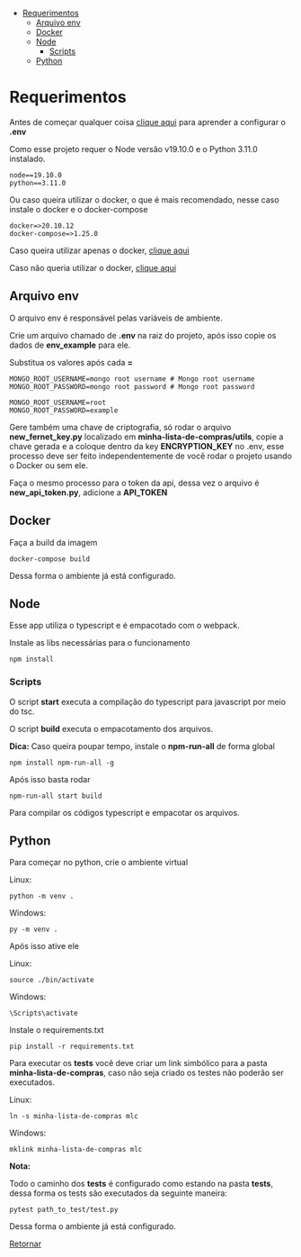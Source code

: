 - [Requerimentos](#requerimentos)
  - [Arquivo env](#arquivo-env)
  - [Docker](#docker)
  - [Node](#node)
    - [Scripts](#scripts)
  - [Python](#python)

# Requerimentos

Antes de começar qualquer coisa [clique aqui](#arquivo-env) para aprender a 
configurar o **.env**

Como esse projeto requer o Node versão v19.10.0 e o Python 3.11.0 instalado.

    node==19.10.0
    python==3.11.0

Ou caso queira utilizar o docker, o que é mais recomendado, nesse caso instale 
o docker e o docker-compose

    docker=>20.10.12
    docker-compose=>1.25.0

Caso queira utilizar apenas o docker, [clique aqui](#docker)

Caso não queria utilizar o docker, [clique aqui](#node)

## Arquivo env

O arquivo env é responsável pelas variáveis de ambiente.

Crie um arquivo chamado de **.env** na raiz do projeto, após isso copie os 
dados de **env_example** para ele.

Substitua os valores após cada **=**

    MONGO_ROOT_USERNAME=mongo root username # Mongo root username
    MONGO_ROOT_PASSWORD=mongo root password # Mongo root password

    MONGO_ROOT_USERNAME=root
    MONGO_ROOT_PASSWORD=example

Gere também uma chave de criptografia, só rodar o arquivo **new_fernet_key.py**
localizado em **minha-lista-de-compras/utils**, copie a chave gerada e a 
coloque dentro da key **ENCRYPTION_KEY** no .env, esse processo deve ser feito 
independentemente de você rodar o projeto usando o Docker ou sem ele.

Faça o mesmo processo para o token da api, dessa vez o arquivo é 
**new_api_token.py**, adicione a **API_TOKEN**

## Docker

Faça a build da imagem

    docker-compose build

Dessa forma o ambiente já está configurado.

## Node

Esse app utiliza o typescript e é empacotado com o webpack.

Instale as libs necessárias para o funcionamento

    npm install

### Scripts

O script **start** executa a compilação do typescript para javascript por meio do tsc.

O script **build** executa o empacotamento dos arquivos.

**Dica:** Caso queira poupar tempo, instale o **npm-run-all** de forma global

    npm install npm-run-all -g

Após isso basta rodar

    npm-run-all start build

Para compilar os códigos typescript e empacotar os arquivos.

## Python

Para começar no python, crie o ambiente virtual

Linux:

    python -m venv .

Windows:

    py -m venv .

Após isso ative ele

Linux:

    source ./bin/activate

Windows:

    \Scripts\activate

Instale o requirements.txt

    pip install -r requirements.txt

Para executar os **tests** você deve criar um link simbólico para a pasta 
**minha-lista-de-compras**, caso não seja criado os testes não poderão ser executados.

Linux:

    ln -s minha-lista-de-compras mlc

Windows:

    mklink minha-lista-de-compras mlc

**Nota:**

Todo o caminho dos **tests** é configurado como estando na pasta **tests**, dessa forma os tests são executados da seguinte maneira:

    pytest path_to_test/test.py

Dessa forma o ambiente já está configurado.

[Retornar](./README.md)